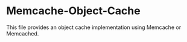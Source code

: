 # Memcache-Object-Cache
This file provides an object cache implementation using Memcache or Memcached.
